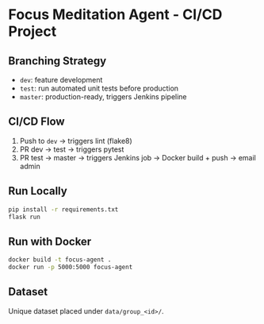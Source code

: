 # Focus Meditation Agent - CI/CD Project

## Branching Strategy
- `dev`: feature development
- `test`: run automated unit tests before production
- `master`: production-ready, triggers Jenkins pipeline

## CI/CD Flow
1. Push to `dev` → triggers lint (flake8)
2. PR dev → test → triggers pytest
3. PR test → master → triggers Jenkins job → Docker build + push → email admin

## Run Locally
```bash
pip install -r requirements.txt
flask run
```

## Run with Docker
```bash
docker build -t focus-agent .
docker run -p 5000:5000 focus-agent
```

## Dataset
Unique dataset placed under `data/group_<id>/`.

